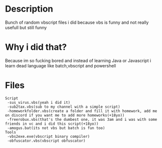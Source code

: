 # Description
Bunch of random vbscript files i did because vbs is funny and not really usefull but still funny

# Why i did that?
Because im so fucking bored and instead of learning Java or Javascript i learn dead language like batch,vbscript and powershell

# Files
 ```
 Script
  -sus_virus.vbs(yeah i did it)
  -sub2tax.vbs(sub to my channel with a simple script)
  -homeworkfolder.vbs(create a folder and fill it with homework, add me on discord if you want me to add more homeworks(+18yo))
  -freerobux.vbs(that's the dumbest one, it was 3am and i was with some friends in vc and i did this script(+18yo))
  -amogus.bat(its not vbs but batch is fun too)
 Tools
  -vbs2exe.exe(vbscript binary compiler)
  -obfuscator.vbs(vbscript obfuscator)
 ```
